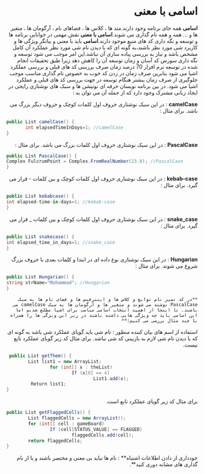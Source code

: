 <div dir="rtl">

# اسامی با معنی

**اسامی** همه جای برنامه وجود دارند.متد ها ، کلاس ها ، فضاهای نام ، آرگومان ها ، متغیر ها و ... همه و همه نام گذاری می شوند.**اسامی با معنی** نقش مهمی در خوانایی برنامه ها و توسعه و نگه داری کد های منبع موجود دارند.**اسامی** باید با معنی و بیانگر ویژگی ها و کاربرد شی مورد نظر باشند،به گونه ای که با دیدن نام شی مورد نظر عملکرد آن کامل مشخص باشد و نیاز به بررسی پیاده سازی آن نباشد.این امر موجب می شود توسعه و نگه داری سورس کد آسان و زمان توسعه آن را کاهش دهد زیرا طبق تحقیقات انجام شده در توسعه نرم افزار 70 درصد زمان صرف بررسی کد های قبلی و بررسی عملکرد اشیا می شود بنابرین صرف زمان در زدن کد خوب به خصوص نام گذاری مناسب موجب جلوگیری از صرف زمان بیشتر هنگام توسعه در جهت بررسی کد های قبلی و عملکرد اشیا می شود.
در بین برنامه نویسان حرفه ای نوتیشن ها و سبک های نوشتاری رایجی در ایجاد زبانی مشترک وجود دارد که از جمله آن می توان به :

  **camelCase** : در این سبک نوشتاری حروف اول کلمات کوچک و حروف دیگر بزرگ می باشد. برای مثال :
 </div>  
 
 ```csharp
 public List camelCase() {
        int elapsedTimeInDays=1; //camelCase 
 }
 ```
 
  <div dir="rtl">
  
  **PascalCase**  : در این سبک نوشتاری حروف اول کلمات بزرگ می باشد. برای مثال :  
  
  </div> 
  
  ```csharp
  public List PascalCase() {
  Complex FulcrumPoint = Complex.FromRealNumber(23.0); //PascalCase
  }
  ```
  
  <div dir="rtl">
  
  **kebab-case** : در این سبک نوشتاری حروف اول کلمات کوچک و بین کلمات  - قرار می گیرد. برای مثال :
  
  </div> 
  
  ```csharp
  public List kebabcase() {
  int elapsed-time-in-days=1; //kebab-case
  }
  ```
  
  <div dir="rtl">
  
  **snake_case** : در این سبک نوشتاری حروف اول کلمات کوچک و بین کلمات _ قرار می گیرد. برای مثال :
  
  </div> 
  
  ```csharp
  public List snakecase() {
  int elapsed_time_in_days=1; //snake_case 
  }
  ```
  
  <div dir="rtl">
  
  **Hungarian**  : در این سبک نوشتاری نوع داده ای در ابتدا و کلمات بعدی با حروف بزرگ شروع می شوند. برای مثال :
  
  </div> 
  
  ```csharp
  public List Hungarian() {
  string strName="Mohammad"; //Hungarian
  }
  ```
  

  <div dir="rtl">
  
    **در کد تمیز نام توابع و کلاس ها و اینترفیس ها و فضای نام ها به سبک PascalCase نوشته می شوند و متغیر ها و آرگومان ها به سبک camelCase می باشند. تا اینجا از اهمیت انتخاب اسامی مناسب برای اشیا مطلع شدیم اما این اسامی باید چه ویژگی هایی داشته باشند در زیر این ویژگی ها را همراه با چند مثال بررسی می کنیم:**
  
  
   استفاده از اسم های بیان کننده منظور  : نام شی باید گویای عملکرد شی باشد به گونه ای که با دیدن نام شی  لازم به بازبینی کد شی نباشد.
    برای مثال کد زیر گویای عملکرد تابع نیست. 
  </div>
  
```csharp
 public List getThem() {
        List list1 = new ArrayList;
                for (int[] x : theList)
                        If (x[0] == 4)
                                List1.add(x);
         Return list1;
}
```

 <div dir="rtl">
     برای مثال کد زیر گویای عملکرد تابع است.
  </div>
  
```csharp
public List getFlaggedCells() {
        List flaggedCells = new ArrayList();
        for (int[] cell : gameBoard)
                If (cell[STATUS_VALUE] == FLAGGED)
                        flaggedCells.add(cell);
        return flaggedCells;
}
```
 <div dir="rtl">
    خودداری از دادن اطلاعات اشتباه** : نام ها نباید بی معنی و مختصر باشند و یا از نام گذاری های مشابه دوری کنید**.
</div>
